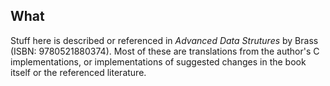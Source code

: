 What
----

Stuff here is described or referenced in _Advanced Data Strutures_
by Brass (ISBN: 9780521880374). Most of these are translations from
the author's C implementations, or implementations of suggested
changes in the book itself or the referenced literature.
